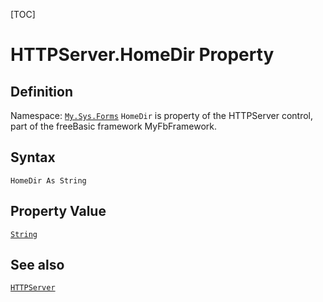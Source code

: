 [TOC]
# HTTPServer.HomeDir Property

## Definition
Namespace: [`My.Sys.Forms`](My.Sys.Forms.md)
`HomeDir` is property of the HTTPServer control, part of the freeBasic framework MyFbFramework.
## Syntax
```freeBasic
HomeDir As String
```
## Property Value
[`String`]("https://www.freebasic.net/wiki/KeyPgString")
## See also
[`HTTPServer`](HTTPServer.md)
